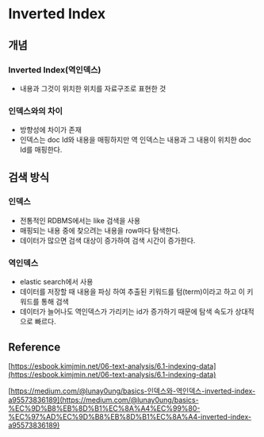 # Inverted Index

## 개념

### Inverted Index(역인덱스)

- 내용과 그것이 위치한 위치를 자료구조로 표현한 것

### 인덱스와의 차이

- 방향성에 차이가 존재
- 인덱스는 doc Id와 내용을 매핑하지만 역 인덱스는 내용과 그 내용이 위치한 doc Id를 매핑한다.

## 검색 방식

### 인덱스

- 전통적인 RDBMS에서는 like 검색을 사용
- 매핑되는 내용 중에 찾으려는 내용을 row마다 탐색한다.
- 데이터가 많으면 검색 대상이 증가하여 검색 시간이 증가한다.

### 역인덱스

- elastic search에서 사용
- 데이터를 저장할 때 내용을 파싱 하여 추출된 키워드를 텀(term)이라고 하고 이 키워드를 통해 검색
- 데이터가 늘어나도 역인덱스가 가리키는 id가 증가하기 때문에 탐색 속도가 상대적으로 빠르다.

## Reference

[https://esbook.kimjmin.net/06-text-analysis/6.1-indexing-data](https://esbook.kimjmin.net/06-text-analysis/6.1-indexing-data)

[https://medium.com/@lunay0ung/basics-인덱스와-역인덱스-inverted-index-a95573836189](https://medium.com/@lunay0ung/basics-%EC%9D%B8%EB%8D%B1%EC%8A%A4%EC%99%80-%EC%97%AD%EC%9D%B8%EB%8D%B1%EC%8A%A4-inverted-index-a95573836189)